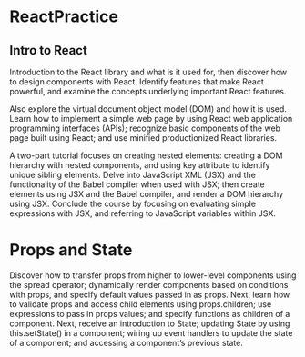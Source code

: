 # ReactPractice

## Intro to React

Introduction to the React library and what is it used for, then discover how to design components with React. Identify features that make React powerful, and examine the concepts underlying important React features. 

Also explore the virtual document object model (DOM) and how it is used. Learn how to implement a simple web page by using React web application programming interfaces (APIs); recognize basic components of the web page built using React; and use minified productionized React libraries. 

A two-part tutorial focuses on creating nested elements: creating a DOM hierarchy with nested components, and using key attribute to identify unique sibling elements. Delve into JavaScript XML (JSX) and the functionality of the Babel compiler when used with JSX; then create elements using JSX and the Babel compiler, and render a DOM hierarchy using JSX. Conclude the course by focusing on evaluating simple expressions with JSX, and referring to JavaScript variables within JSX.

# Props and State

Discover how to transfer props from higher to lower-level components using the spread operator; dynamically render components based on conditions with props, and specify default values passed in as props. Next, learn how to validate props and access child elements using props.children; use expressions to pass in props values; and specify functions as children of a component. Next, receive an introduction to State; updating State by using this.setState() in a component; wiring up event handlers to update the state of a component; and accessing a component’s previous state.